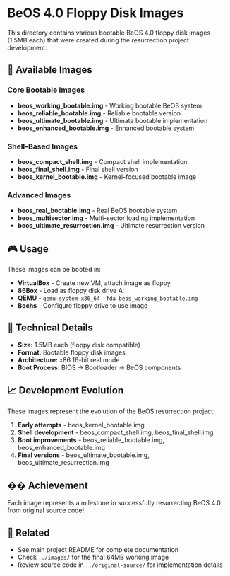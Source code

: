 # BeOS 4.0 Floppy Disk Images

This directory contains various bootable BeOS 4.0 floppy disk images (1.5MB each) that were created during the resurrection project development.

## 📁 Available Images

### Core Bootable Images
- **beos_working_bootable.img** - Working bootable BeOS system
- **beos_reliable_bootable.img** - Reliable bootable version
- **beos_ultimate_bootable.img** - Ultimate bootable implementation
- **beos_enhanced_bootable.img** - Enhanced bootable system

### Shell-Based Images  
- **beos_compact_shell.img** - Compact shell implementation
- **beos_final_shell.img** - Final shell version
- **beos_kernel_bootable.img** - Kernel-focused bootable image

### Advanced Images
- **beos_real_bootable.img** - Real BeOS bootable system
- **beos_multisector.img** - Multi-sector loading implementation
- **beos_ultimate_resurrection.img** - Ultimate resurrection version

## 🎮 Usage

These images can be booted in:
- **VirtualBox** - Create new VM, attach image as floppy
- **86Box** - Load as floppy disk drive A:
- **QEMU** - `qemu-system-x86_64 -fda beos_working_bootable.img`
- **Bochs** - Configure floppy drive to use image

## 🔧 Technical Details

- **Size:** 1.5MB each (floppy disk compatible)
- **Format:** Bootable floppy disk images
- **Architecture:** x86 16-bit real mode
- **Boot Process:** BIOS → Bootloader → BeOS components

## 📈 Development Evolution

These images represent the evolution of the BeOS resurrection project:
1. **Early attempts** - beos_kernel_bootable.img
2. **Shell development** - beos_compact_shell.img, beos_final_shell.img  
3. **Boot improvements** - beos_reliable_bootable.img, beos_enhanced_bootable.img
4. **Final versions** - beos_ultimate_bootable.img, beos_ultimate_resurrection.img

## �� Achievement

Each image represents a milestone in successfully resurrecting BeOS 4.0 from original source code!

## 🔗 Related

- See main project README for complete documentation
- Check `../images/` for the final 64MB working image
- Review source code in `../original-source/` for implementation details
